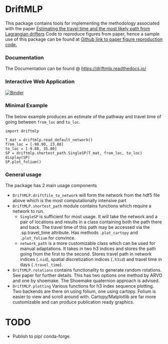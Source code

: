 # DriftMLP 
This package contains tools for implementing the methodology associated with the paper [Estimating the travel time and the most likely path from Lagrangian drifters](https://arxiv.org/abs/2002.07774)
Code to reproduce figures from paper, hence a sample use of this package can be found at [Github link to paper figure reproduction code.](https://github.com/MikeOMa/MLTravelTimesFigures)

### Documentation 
The Documentation can be found @ https://driftmlp.readthedocs.io/ 

### Interactive Web Application

[![Binder](https://mybinder.org/badge_logo.svg)](https://mybinder.org/v2/gh/MikeOMa/DriftMLP_Interactive_Notebook/main?urlpath=apps%2Finteractive.ipynb)

### Minimal Example
The below example produces an estimate of the pathway and travel time of going between `from_loc` and `to_loc`. 

```angular2html
import driftmlp

T_mat = driftmlp.read_default_network()
from_loc = [-90.90, 23.88]
to_loc = [-9.88, 35.80] 
SP = driftmlp.shortest_path.SingleSP(T_mat, from_loc, to_loc)
display(SP)
SP.plot_folium()
```

### General usage
The package has 2 main usage components

- `DriftMLP.driftfile_to_network` will form the network from the hdf5 file above which is the most computationally intensive part
- `DriftMLP.shortest_path` module contains functions which require a network to run.
    - `SingleSP` is sufficient for most usage. It will take the network and a pair of locations and results in a class containing both the path there and back. The travel time of this path may be accessed via the .sp.travel_time attribute. Has methods `.plot_cartopy` and `.plot_folium` for convince. 
    - `network_path` is a more customizable class which can be used for manual adaptations. It takes in two h3 indices and stores the path going from the first to the second. Stores travel path in network indices (`.nid`), spatial discretization indices (`.h3id`) and travel time in days (`.travel_time`).
- `DriftMLP.rotations` contains functionality to generate random rotations. See paper for further details. This has two options one method by ARVO and one by shoemake. The Shoemake quaternion approach is advised.
- `DriftMLP.plotting` Various functions for h3 index sequence plotting. Two backends are there on using folium, one using cartopy. Folium is easier to view and scroll around with. Cartopy/Matplotlib are far more customizable and can produce publication ready graphics.

# TODO

- Publish to pip/ conda-forge.

